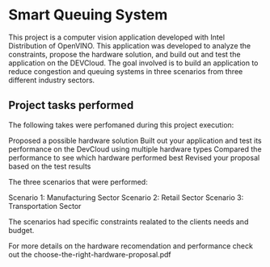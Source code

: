 # Smart Queuing System
This project is a computer vision application developed with Intel Distribution of OpenVINO. This application was developed to analyze the constraints, propose the hardware solution, and build out and test the application on the DEVCloud. The goal involved is to build an application to reduce congestion and queuing systems in three scenarios from three different industry sectors.

## Project tasks performed 

The following takes were perfomaned during this project execution:

Proposed a possible hardware solution
Built out your application and test its performance on the DevCloud using multiple hardware types
Compared the performance to see which hardware performed best
Revised your proposal based on the test results

The three scenarios that were performed:

Scenario 1: Manufacturing Sector
Scenario 2: Retail Sector
Scenario 3: Transportation Sector

The scenarios had specific constraints realated to the clients needs and budget. 

For more details on the hardware recomendation and performance check out the choose-the-right-hardware-proposal.pdf




